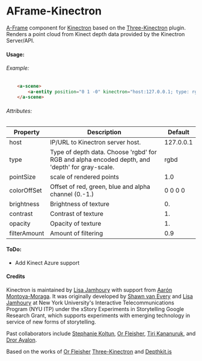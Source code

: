 # AFrame-Kinectron
[A-Frame](https://github.com/aframevr/aframe) component for [Kinectron](https://github.com/kinectron/kinectron) based on the [Three-Kinectron](https://github.com/kinectron/Three-Kinectron) plugin.
Renders a point cloud from Kinect depth data provided by the Kinectron Server/API.


#### Usage:

###### Example:

```html
    <a-scene>
        <a-entity position="0 1 -0" kinectron="host:127.0.0.1; type: rgbd; pointSize: 0.1; colorOffSet: 0 0 0 0; brightness: 0.1; contrast: 1.0; opacity: 1.0; filterAmount: 0.9" scale="5. 5. 10."></a-entity>
    </a-scene>
```

###### Attributes:

| Property | Description | Default |
| ------------- | ------------- | ------------- |
| host  | IP/URL to Kinectron server host.  | 127.0.0.1  |
| type | Type of depth data. Choose 'rgbd' for RGB and alpha encoded depth, and 'depth' for gray-scale. | rgbd  |
| pointSize | scale of rendered points  | 1.0  |
| colorOffSet | Offset of red, green, blue and alpha channel (0.-1.)  | 0 0 0 0 |
| brightness | Brightness of texture  | 0. |
| contrast | Contrast of texture | 1. |
| opacity | Opacity of texture | 1. |
| filterAmount | Amount of filtering | 0.9 |

#### ToDo:
- Add Kinect Azure support

#### Credits

Kinectron is maintained by [Lisa Jamhoury](http://lisajamhoury.com) with support from [Aarón Montoya-Moraga](https://github.com/montoyamoraga). It was originally developed by [Shawn van Every](https://github.com/vanevery) and [Lisa Jamhoury](https://github.com/lisajamhoury/) at New York University's Interactive Telecommunications Program (NYU ITP) under the xStory Experiments in Storytelling Google Research Grant, which supports experiments with emerging technology in service of new forms of storytelling.

Past collaborators include [Stephanie Koltun](https://github.com/stephkoltun), [Or Fleisher](https://github.com/juniorxsound), [Tiri Kananuruk](http://xxx.tiri.xxx/), and [Dror Ayalon](https://www.drorayalon.com/).

Based on the works of [Or Fleisher](https://github.com/juniorxsound) [Three-Kinectron](https://github.com/kinectron/Three-Kinectron) and [Depthkit.js](https://github.com/juniorxsound/DepthKit.js)